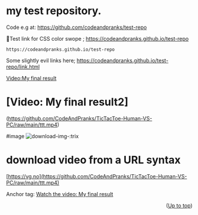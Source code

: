 # my test repository.<a id="up"></a>
Code e.g at:
https://github.com/codeandpranks/test-repo 
 
 🔗Test link for CSS color swope ;
https://codeandpranks.github.io/test-repo 
```
https://codeandpranks.github.io/test-repo
```
Some slightly evil links here;
https://codeandpranks.github.io/test-repo/link.html

[Video:My final result](https://github.com/CodeAndPranks/TicTacToe-Human-VS-PC/raw/main/ttt.mp4)

# [Video: My final result2]
(https://github.com/CodeAndPranks/TicTacToe-Human-VS-PC/raw/main/ttt.mp4)

#image
![download-img-:trix](https://github.com/CodeAndPranks/test-repo/blob/main/PXL_20250203_231900952.jpg)

#  download video from a URL syntax
[https://vg.no](https://github.com/CodeAndPranks/TicTacToe-Human-VS-PC/raw/main/ttt.mp4)

Anchor tag:
<a href="https://github.com/CodeAndPranks/TicTacToe-Human-VS-PC/raw/main/ttt.mp4" target="_blank">Watch the video: My final result</a>


<p align="right">(<a href="#up">Up to top</a>)</p>
